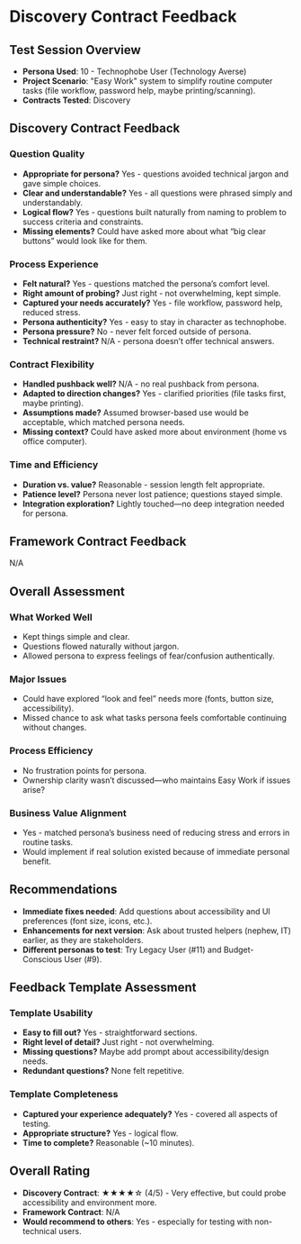 # Discovery Contract Feedback

## Test Session Overview

- **Persona Used**: 10 - Technophobe User (Technology Averse)
- **Project Scenario**: "Easy Work" system to simplify routine computer tasks (file workflow, password help, maybe printing/scanning).
- **Contracts Tested**: Discovery

## Discovery Contract Feedback

### Question Quality

- **Appropriate for persona?** Yes - questions avoided technical jargon and gave simple choices.
- **Clear and understandable?** Yes - all questions were phrased simply and understandably.
- **Logical flow?** Yes - questions built naturally from naming to problem to success criteria and constraints.
- **Missing elements?** Could have asked more about what “big clear buttons” would look like for them.

### Process Experience

- **Felt natural?** Yes - questions matched the persona’s comfort level.
- **Right amount of probing?** Just right - not overwhelming, kept simple.
- **Captured your needs accurately?** Yes - file workflow, password help, reduced stress.
- **Persona authenticity?** Yes - easy to stay in character as technophobe.
- **Persona pressure?** No - never felt forced outside of persona.
- **Technical restraint?** N/A - persona doesn’t offer technical answers.

### Contract Flexibility

- **Handled pushback well?** N/A - no real pushback from persona.
- **Adapted to direction changes?** Yes - clarified priorities (file tasks first, maybe printing).
- **Assumptions made?** Assumed browser-based use would be acceptable, which matched persona needs.
- **Missing context?** Could have asked more about environment (home vs office computer).

### Time and Efficiency

- **Duration vs. value?** Reasonable - session length felt appropriate.
- **Patience level?** Persona never lost patience; questions stayed simple.
- **Integration exploration?** Lightly touched—no deep integration needed for persona.

## Framework Contract Feedback

N/A

## Overall Assessment

### What Worked Well
- Kept things simple and clear.
- Questions flowed naturally without jargon.
- Allowed persona to express feelings of fear/confusion authentically.

### Major Issues
- Could have explored “look and feel” needs more (fonts, button size, accessibility).
- Missed chance to ask what tasks persona feels comfortable continuing without changes.

### Process Efficiency
- No frustration points for persona.
- Ownership clarity wasn’t discussed—who maintains Easy Work if issues arise?

### Business Value Alignment
- Yes - matched persona’s business need of reducing stress and errors in routine tasks.
- Would implement if real solution existed because of immediate personal benefit.

## Recommendations

- **Immediate fixes needed**: Add questions about accessibility and UI preferences (font size, icons, etc.).
- **Enhancements for next version**: Ask about trusted helpers (nephew, IT) earlier, as they are stakeholders.
- **Different personas to test**: Try Legacy User (#11) and Budget-Conscious User (#9).

## Feedback Template Assessment

### Template Usability
- **Easy to fill out?** Yes - straightforward sections.
- **Right level of detail?** Just right - not overwhelming.
- **Missing questions?** Maybe add prompt about accessibility/design needs.
- **Redundant questions?** None felt repetitive.

### Template Completeness
- **Captured your experience adequately?** Yes - covered all aspects of testing.
- **Appropriate structure?** Yes - logical flow.
- **Time to complete?** Reasonable (~10 minutes).

## Overall Rating

- **Discovery Contract**: ★★★★☆ (4/5) - Very effective, but could probe accessibility and environment more.
- **Framework Contract**: N/A
- **Would recommend to others**: Yes - especially for testing with non-technical users.
